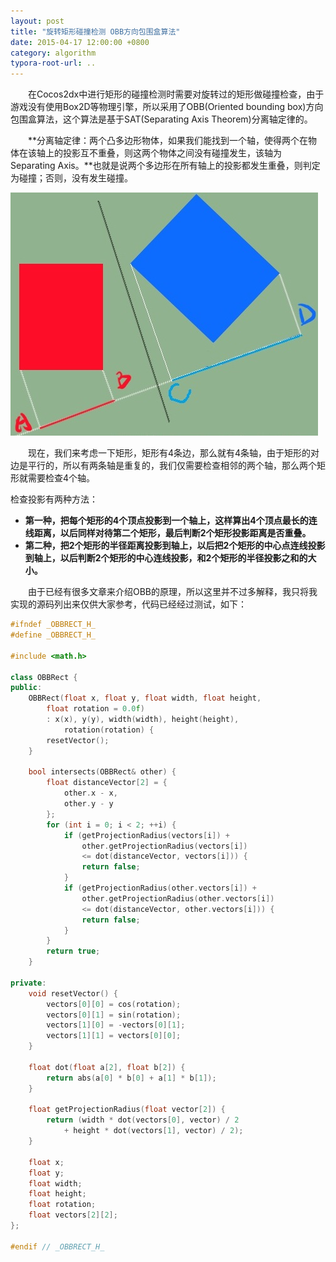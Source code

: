 ```yaml
---
layout: post
title: "旋转矩形碰撞检测 OBB方向包围盒算法"
date: 2015-04-17 12:00:00 +0800
category: algorithm
typora-root-url: ..
---
```


　　在Cocos2dx中进行矩形的碰撞检测时需要对旋转过的矩形做碰撞检查，由于游戏没有使用Box2D等物理引擎，所以采用了OBB(Oriented bounding box)方向包围盒算法，这个算法是基于SAT(Separating Axis Theorem)分离轴定律的。
<!--more-->

　　**分离轴定律：两个凸多边形物体，如果我们能找到一个轴，使得两个在物体在该轴上的投影互不重叠，则这两个物体之间没有碰撞发生，该轴为Separating Axis。**也就是说两个多边形在所有轴上的投影都发生重叠，则判定为碰撞；否则，没有发生碰撞。

![obb](/images/OBB.jpg)

　　现在，我们来考虑一下矩形，矩形有4条边，那么就有4条轴，由于矩形的对边是平行的，所以有两条轴是重复的，我们仅需要检查相邻的两个轴，那么两个矩形就需要检查4个轴。

检查投影有两种方法：

- **第一种，把每个矩形的4个顶点投影到一个轴上，这样算出4个顶点最长的连线距离，以后同样对待第二个矩形，最后判断2个矩形投影距离是否重叠。**
- **第二种，把2个矩形的半径距离投影到轴上，以后把2个矩形的中心点连线投影到轴上，以后判断2个矩形的中心连线投影，和2个矩形的半径投影之和的大小。**

　　由于已经有很多文章来介绍OBB的原理，所以这里并不过多解释，我只将我实现的源码列出来仅供大家参考，代码已经经过测试，如下：
```cpp
#ifndef _OBBRECT_H_
#define _OBBRECT_H_

#include <math.h>

class OBBRect {
public:
	OBBRect(float x, float y, float width, float height,
		float rotation = 0.0f)
		: x(x), y(y), width(width), height(height),
			rotation(rotation) {
		resetVector();
	}

	bool intersects(OBBRect& other) {
		float distanceVector[2] = {
			other.x - x,
			other.y - y
		};
		for (int i = 0; i < 2; ++i) {
			if (getProjectionRadius(vectors[i]) +
				other.getProjectionRadius(vectors[i])
				<= dot(distanceVector, vectors[i])) {
				return false;
			}
			if (getProjectionRadius(other.vectors[i]) +
				other.getProjectionRadius(other.vectors[i])
				<= dot(distanceVector, other.vectors[i])) {
				return false;
			}
		}
		return true;
	}

private:
	void resetVector() {
		vectors[0][0] = cos(rotation);
		vectors[0][1] = sin(rotation);
		vectors[1][0] = -vectors[0][1];
		vectors[1][1] = vectors[0][0];
	}

	float dot(float a[2], float b[2]) {
		return abs(a[0] * b[0] + a[1] * b[1]);
	}

	float getProjectionRadius(float vector[2]) {
		return (width * dot(vectors[0], vector) / 2 
			+ height * dot(vectors[1], vector) / 2);
	}

	float x;
	float y;
	float width;
	float height;
	float rotation;
	float vectors[2][2];
};

#endif // _OBBRECT_H_
```